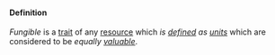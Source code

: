 #### Definition

*Fungible* is a [trait](https://github.com/gcassel/Modular-Organizing-Terminology/blob/master/terms/trait.md) of any [resource](https://github.com/gcassel/Modular-Organizing-Terminology/blob/master/terms/resource.md) which *is [defined](https://github.com/gcassel/Modular-Organizing-Terminology/blob/master/terms/define.md) as  [units](https://github.com/gcassel/Modular-Organizing-Terminology/blob/master/terms/unit.md)* which are considered to be *equally [valuable](https://github.com/gcassel/Modular-Organizing-Terminology/blob/master/terms/value.md)*.
